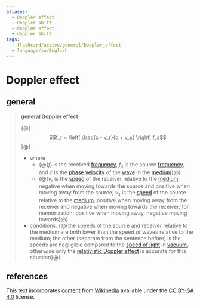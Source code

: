 ```yaml
---
aliases:
  - Doppler effect
  - Doppler shift
  - doppler effect
  - doppler shift
tags:
  - flashcard/active/general/Doppler_effect
  - language/in/English
---
```


# Doppler effect

## general

> __general Doppler effect__
>
> {@{$$f_r = \left( \frac{c - v_r}{c + v_s} \right) f_s$$}@}
>
> - where
>   - {@{$f_r$ is the received [frequency](frequency.md), $f_s$ is the source [frequency](frequency.md), and $c$ is the [phase velocity](phase%20velocity.md) of the [wave](wave.md) in the [medium](transmission%20medium.md)}@}
>   - {@{$v_r$ is the [speed](speed.md) of the receiver relative to the [medium](transmission%20medium.md), negative when moving towards the source and positive when moving away from the source; $v_s$ is the [speed](speed.md) of the source relative to the [medium](transmission%20medium.md), positive when moving away from the receiver and negative when moving towards the receiver; for memorization: positive when moving away, negative moving towards}@}
> - conditions: {@{the speeds of the source and receiver relative to the medium are both lower than the speed of waves relative to the medium; the other (separate from the sentence before) is the speeds are negligible compared to the [speed of light](speed%20of%20light.md) in [vacuum](vacuum.md), otherwise only the [relativistic Doppler effect](relativistic%20Doppler%20effect.md) is accurate for this situation}@}

## references

This text incorporates [content](https://en.wikipedia.org/wiki/Doppler_effect) from [Wikipedia](Wikipedia.md) available under the [CC BY-SA 4.0](https://creativecommons.org/licenses/by-sa/4.0/) license.
